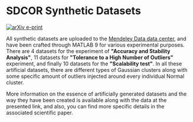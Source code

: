 # SDCOR Synthetic Datasets

[![arXiv e-print](https://img.shields.io/badge/Mendeley-DATA-yellowgreen?style=for-the-badge&logo=Mendeley&logoColor=violet)](https://data.mendeley.com/datasets/p4tx2k852r/2)

All synthetic datasets are uploaded to the [Mendeley Data data center](https://data.mendeley.com/datasets/p4tx2k852r/2), and have been crafted through MATLAB 9 for various experimental purposes. There are 4 datasets for the experiment of __"Accuracy and Stability Analysis"__, 11 datasets for __"Tolerance to a High Number of Outliers"__ experiment, and finally 10 datasets for the __"Scalability test"__. In all these artificial datasets, there are different types of Gaussian clusters along with some specific amount of outliers injected around every individual Normal cluster.

More information on the essence of artificially generated datasets and the way they have been created is available along with the data at the presented link, and also, you can find more specific details in the associated scientific paper.